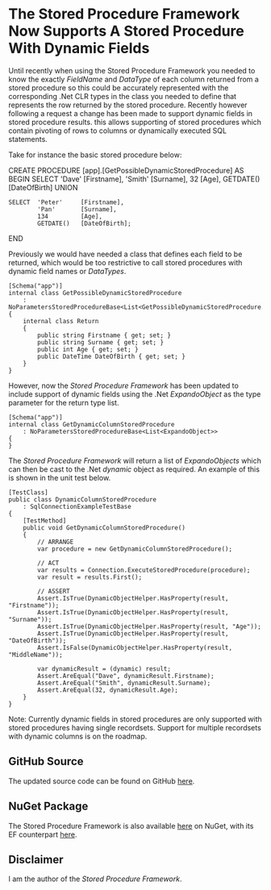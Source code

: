 # The Stored Procedure Framework Now Supports A Stored Procedure With Dynamic Fields

Until recently when using the Stored Procedure Framework you needed to know the exactly *FieldName* and *DataType* of each column returned from a stored procedure so this could be accurately represented with the corresponding .Net CLR types in the class you needed to define that represents the row returned by the stored procedure. Recently however following a request a change has been made to support dynamic fields in stored procedure results. this allows supporting of stored procedures which contain pivoting of rows to columns or dynamically executed SQL statements.

Take for instance the basic stored procedure below:

CREATE PROCEDURE [app].[GetPossibleDynamicStoredProcedure]
AS
BEGIN
    SELECT  'Dave'      [Firstname],
            'Smith'     [Surname],
            32          [Age],
            GETDATE()   [DateOfBirth]
    UNION

    SELECT  'Peter'     [Firstname],
            'Pan'       [Surname],
            134         [Age],
            GETDATE()   [DateOfBirth];
END

Previously we would have needed a class that defines each field to be returned, which would be too restrictive to call stored procedures with dynamic field names or *DataTypes*.

    [Schema("app")]
    internal class GetPossibleDynamicStoredProcedure
        : NoParametersStoredProcedureBase<List<GetPossibleDynamicStoredProcedure.Return>>
    {    
        internal class Return
        {
            public string Firstname { get; set; }
            public string Surname { get; set; }
            public int Age { get; set; }
            public DateTime DateOfBirth { get; set; }
        }
    }

However, now the *Stored Procedure Framework* has been updated to include support of dynamic fields using the .Net *ExpandoObject* as the type parameter for the return type list.

    [Schema("app")]
    internal class GetDynamicColumnStoredProcedure
        : NoParametersStoredProcedureBase<List<ExpandoObject>>
    {
    }

The *Stored Procedure Framework* will return a list of *ExpandoObjects* which can then be cast to the .Net *dynamic* object as required. An example of this is shown in the unit test below.

    [TestClass]
    public class DynamicColumnStoredProcedure
        : SqlConnectionExampleTestBase
    {
        [TestMethod]
        public void GetDynamicColumnStoredProcedure()
        {
            // ARRANGE
            var procedure = new GetDynamicColumnStoredProcedure();

            // ACT
            var results = Connection.ExecuteStoredProcedure(procedure);
            var result = results.First();

            // ASSERT
            Assert.IsTrue(DynamicObjectHelper.HasProperty(result, "Firstname"));
            Assert.IsTrue(DynamicObjectHelper.HasProperty(result, "Surname"));
            Assert.IsTrue(DynamicObjectHelper.HasProperty(result, "Age"));
            Assert.IsTrue(DynamicObjectHelper.HasProperty(result, "DateOfBirth"));
            Assert.IsFalse(DynamicObjectHelper.HasProperty(result, "MiddleName"));

            var dynamicResult = (dynamic) result;
            Assert.AreEqual("Dave", dynamicResult.Firstname);
            Assert.AreEqual("Smith", dynamicResult.Surname);
            Assert.AreEqual(32, dynamicResult.Age);
        }
    } 
    
Note: Currently dynamic fields in stored procedures are only supported with stored procedures having single recordsets. Support for multiple recordsets with dynamic columns is on the roadmap.

## GitHub Source 
The updated source code can be found on GitHub [here](https://github.com/dibley1973/StoredProcedureFramework).

## NuGet Package
The Stored Procedure Framework is also available [here](https://www.nuget.org/packages/Dibware.StoredProcedureFramework/) on NuGet, with its EF counterpart [here](https://www.nuget.org/packages/Dibware.StoredProcedureFrameworkForEF/).

## Disclaimer
I am the author of the *Stored Procedure Framework*.
